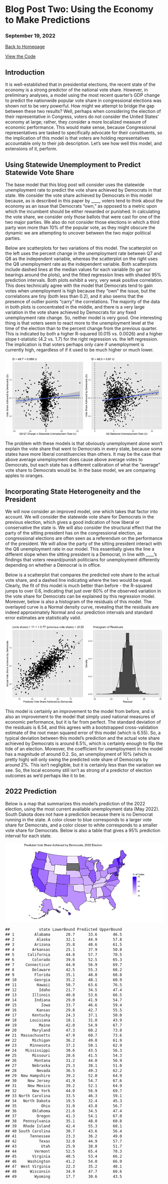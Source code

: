 # Blog Post Two: Using the Economy to Make Predictions

### September 19, 2022

[Back to Homepage](../../README.md)

[View the
Code](https://github.com/jrdelgado2018/GOV1347/blob/master/blogs/blog2/Blog%20Two.Rmd)

## Introduction

It is well-established that in presidential elections, the recent state
of the economy is a strong predictor of the national vote share.
However, in preliminary analyses, a model using the most recent
quarter’s GDP change to predict the nationwide popular vote share in
congressional elections was shown not to be very powerful. How might we
attempt to bridge the gap between these two results? Well, perhaps when
considering the election of their representative in Congress, voters do
not consider the United States’ economy at large; rather, they consider
a more localized measure of economic performance. This would make sense,
because Congressional representatives are tasked to specifically
advocate for their constituents, so the implication of this model is
that voters are holding representatives accountable only to their job
description. Let’s see how well this model, and extensions of it,
perform.

## Using Statewide Unemployment to Predict Statewide Vote Share

The base model that this blog post will consider uses the statewide
unemployment rate to predict the vote share achieved by Democrats in
that state. We consider the vote share achieved by Democrats in this
model because, as is described in this paper by \_\_\_\_, voters tend to
think about the economy as an issue that Democrats “own,” as opposed to
a metric upon which the incumbent should be either rewarded or punished.
In calculating the vote share, we consider only those ballots that were
cast for one of the two major parties. We also do not consider those
elections in which a third party won more than 10% of the popular vote,
as they might obscure the dynamic we are attempting to uncover between
the two major political parties.

Below are scatterplots for two variations of this model. The scatterplot
on the left uses the percent change in the unemployment rate between Q7
and Q8 as the independent variable, whereas the scatterplot on the right
uses the Q8 unemployment rate as the independent variable. Both
scatterplots include dashed lines at the median values for each variable
(to get our bearings around the plots), and the fitted regression lines
with shaded 95% prediction intervals. Both plots exhibit a very, very
weak positive correlation. This does technically agree with the model
that Democrats tend to gain votes when unemployment is high because they
“own” the issue, but the correlations are tiny (both less than 0.2), and
it also seems that the presence of outlier points “carry” the
correlations. The majority of the data in both plots is concentrated in
the middle, and there is a very large variation in the vote share
achieved by Democrats for any fixed unemployment rate change. So,
neither model is very good. One interesting thing is that voters seem to
react more to the unemployment level at the time of the election than to
the percent change from the previous quarter. This is indicated by both
a higher R-squared (0.015 vs. 0.0026) and a higher slope t-statistic
(4.2 vs. 1.7) for the right regression vs. the left regression. The
implication is that voters perhaps only care if unemployment is
currently high, regardless of if it used to be much higher or much
lower.

<img src="Blog-Two_files/figure-markdown_strict/model1 graphs-1.png" style="display: block; margin: auto;" />

The problem with these models is that obviously unemployment alone won’t
explain the vote share that went to Democrats in every state, because
some states have more liberal constituencies than others. It may be the
case that above average unemployment does cause above average votes to
Democrats, but each state has a different calibration of what the
“average” vote share to Democrats would be. In the base model, we are
comparing apples to oranges.

## Incorporating State Heterogeneity and the President

We will now consider an improved model, one which takes that factor into
account. We will consider the statewide vote share for Democrats in the
previous election, which gives a good indication of how liberal or
conservative the state is. We will also consider the structural effect
that the party of the sitting president has on the congressional
election, as congressional elections are often seen as a referendum on
the performance of the president. We will allow the party of the sitting
president interact with the Q8 unemployment rate in our model. This
essentially gives the line a different slope when the sitting president
is a Democrat, in line with \_\_\_\_’s findings that voters
reward/punish politicians for unemployment differently depending on
whether a Democrat is in office.

Below is a scatterplot that compares the predicted vote share to the
actual vote share, and a dashed line indicating where the two would be
equal. Clearly, the fit of this model is much better than before - the
R-squared jumps to over 0.6, indicating that just over 60% of the
observed variation in the vote share for Democrats can be explained by
this regression model. Moreover, below is also a histogram of the
residuals of this model. The overlayed curve is a Normal density curve,
revealing that the residuals are indeed approximately Normal and our
prediction intervals and standard error estimates are statistically
valid.

<img src="Blog-Two_files/figure-markdown_strict/model3-1.png" style="display: block; margin: auto;" />

This model is certainly an improvement to the model from before, and is
also an improvement to the model that simply used national measures of
economic performance, but it is far from perfect. The standard deviation
of the residuals is 6.54, and this agrees with a bootstrapped
cross-validation estimate of the root mean squared error of this model
(which is 6.55). So, a typical deviation between this model’s prediction
and the actual vote share achieved by Democrats is around 6.5%, which is
certainly enough to flip the tide of an election. Moreover, the
coefficient for unemployment in the model has a magnitude of around 0.2.
So, an unemployment of 10% (which is pretty high) will only swing the
predicted vote share of Democrats by around 2%. This isn’t negligible,
but it is certainly less than the variation we see. So, the local
economy still isn’t as strong of a predictor of election outcomes as
we’d perhaps like it to be.

## 2022 Prediction

Below is a map that summarizes this model’s prediction of the 2022
election, using the most current available unemployment data (May 2022).
South Dakota does not have a prediction because there is no Democrat
running in the state. A color closer to blue corresponds to a larger
vote share for Democrats, and a color closer to white corresponds to a
smaller vote share for Democrats. Below is also a table that gives a 95%
prediction interval for each state.

<img src="Blog-Two_files/figure-markdown_strict/map-1.png" style="display: block; margin: auto;" />

    ##             state LowerBound Predicted UpperBound
    ## 1         Alabama       20.7      33.6       46.5
    ## 2          Alaska       32.1      44.9       57.8
    ## 3         Arizona       35.8      48.6       61.5
    ## 4        Arkansas       25.1      37.9       50.8
    ## 5      California       44.8      57.7       70.5
    ## 6        Colorado       39.6      52.5       65.3
    ## 7     Connecticut       44.0      56.9       69.7
    ## 8        Delaware       42.5      55.3       68.2
    ## 9         Florida       35.1      48.0       60.8
    ## 10        Georgia       35.2      48.1       60.9
    ## 11         Hawaii       50.7      63.6       76.5
    ## 12          Idaho       21.7      34.5       47.4
    ## 13       Illinois       40.8      53.6       66.5
    ## 14        Indiana       29.0      41.9       54.7
    ## 15           Iowa       33.7      46.6       59.4
    ## 16         Kansas       29.8      42.7       55.5
    ## 17       Kentucky       24.3      37.1       50.0
    ## 18      Louisiana       18.1      31.0       43.9
    ## 19          Maine       42.0      54.9       67.7
    ## 20       Maryland       47.3      60.2       73.0
    ## 21  Massachusetts       47.9      60.7       73.6
    ## 22       Michigan       36.2      49.0       61.9
    ## 23      Minnesota       37.2      50.1       62.9
    ## 24    Mississippi       30.6      43.5       56.3
    ## 25       Missouri       28.6      41.5       54.3
    ## 26        Montana       31.2      44.0       56.9
    ## 27       Nebraska       25.3      38.1       51.0
    ## 28         Nevada       36.5      49.3       62.2
    ## 29  New Hampshire       39.2      52.0       64.9
    ## 30     New Jersey       41.9      54.7       67.6
    ## 31     New Mexico       39.2      52.1       64.9
    ## 32       New York       44.0      56.9       69.7
    ## 33 North Carolina       33.5      46.3       59.1
    ## 34   North Dakota       19.5      32.4       45.3
    ## 35           Ohio       31.0      43.8       56.7
    ## 36       Oklahoma       21.6      34.5       47.4
    ## 37         Oregon       41.3      54.1       67.0
    ## 38   Pennsylvania       35.1      48.0       60.8
    ## 39   Rhode Island       42.4      55.3       68.1
    ## 40 South Carolina       30.7      43.6       56.4
    ## 41      Tennessee       23.3      36.2       49.0
    ## 42          Texas       32.0      44.9       57.7
    ## 43           Utah       25.9      38.8       51.7
    ## 44        Vermont       52.5      65.4       78.3
    ## 45       Virginia       40.5      53.4       66.2
    ## 46     Washington       41.2      54.0       66.9
    ## 47  West Virginia       22.3      35.2       48.1
    ## 48      Wisconsin       34.9      47.7       60.6
    ## 49        Wyoming       17.7      30.6       43.5
